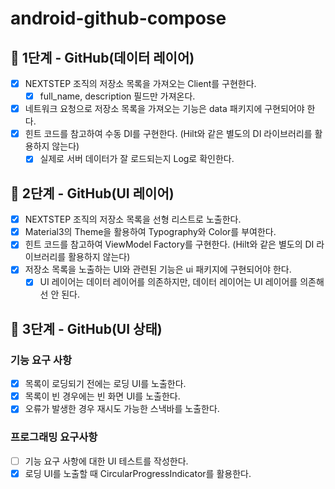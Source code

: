 # android-github-compose

## 🚀 1단계 - GitHub(데이터 레이어)

- [x] NEXTSTEP 조직의 저장소 목록을 가져오는 Client를 구현한다.
    - [x] full_name, description 필드만 가져온다.
- [x] 네트워크 요청으로 저장소 목록을 가져오는 기능은 data 패키지에 구현되어야 한다.
- [x] 힌트 코드를 참고하여 수동 DI를 구현한다. (Hilt와 같은 별도의 DI 라이브러리를 활용하지 않는다)
    - [x] 실제로 서버 데이터가 잘 로드되는지 Log로 확인한다.

## 🚀 2단계 - GitHub(UI 레이어)

- [x] NEXTSTEP 조직의 저장소 목록을 선형 리스트로 노출한다.
- [x] Material3의 Theme을 활용하여 Typography와 Color를 부여한다.
- [x] 힌트 코드를 참고하여 ViewModel Factory를 구현한다. (Hilt와 같은 별도의 DI 라이브러리를 활용하지 않는다)
- [x] 저장소 목록을 노출하는 UI와 관련된 기능은 ui 패키지에 구현되어야 한다.
    - [x] UI 레이어는 데이터 레이어를 의존하지만, 데이터 레이어는 UI 레이어를 의존해선 안 된다.

## 🚀 3단계 - GitHub(UI 상태)

### 기능 요구 사항
- [x] 목록이 로딩되기 전에는 로딩 UI를 노출한다.
- [x] 목록이 빈 경우에는 빈 화면 UI를 노출한다.
- [x] 오류가 발생한 경우 재시도 가능한 스낵바를 노출한다.

### 프로그래밍 요구사항
- [ ] 기능 요구 사항에 대한 UI 테스트를 작성한다.
- [x] 로딩 UI를 노출할 때 CircularProgressIndicator를 활용한다.